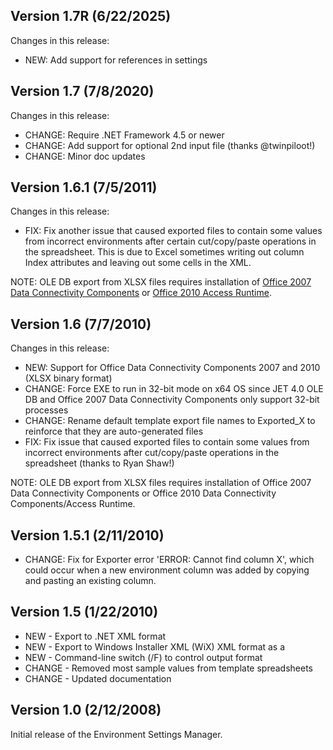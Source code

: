 ## Version 1.7R (6/22/2025)

Changes in this release:

* NEW: Add support for references in settings

## Version 1.7 (7/8/2020)

Changes in this release:

* CHANGE: Require .NET Framework 4.5 or newer
* CHANGE: Add support for optional 2nd input file (thanks @twinpiloot!)
* CHANGE: Minor doc updates

## Version 1.6.1 (7/5/2011)

Changes in this release:

* FIX: Fix another issue that caused exported files to contain some values from incorrect environments after certain cut/copy/paste operations in the spreadsheet. This is due to Excel sometimes writing out column Index attributes and leaving out some cells in the XML.

NOTE: OLE DB export from XLSX files requires installation of [Office 2007 Data Connectivity Components](https://www.microsoft.com/en-us/download/details.aspx?id=23734) or [Office 2010 Access Runtime](https://www.microsoft.com/en-us/download/details.aspx?id=10910).

## Version 1.6 (7/7/2010)

Changes in this release:

* NEW: Support for Office Data Connectivity Components 2007 and 2010 (XLSX binary format)
* CHANGE: Force EXE to run in 32-bit mode on x64 OS since JET 4.0 OLE DB and Office 2007 Data Connectivity Components only support 32-bit processes
* CHANGE: Rename default template export file names to Exported_X to reinforce that they are auto-generated files
* FIX: Fix issue that caused exported files to contain some values from incorrect environments after cut/copy/paste operations in the spreadsheet (thanks to Ryan Shaw!)

NOTE: OLE DB export from XLSX files requires installation of Office 2007 Data Connectivity Components or Office 2010 Data Connectivity Components/Access Runtime.

## Version 1.5.1 (2/11/2010)

* CHANGE: Fix for Exporter error 'ERROR: Cannot find column X', which could occur when a new environment column was added by copying and pasting an existing column.

## Version 1.5 (1/22/2010)

* NEW - Export to .NET <appSettings> XML format
* NEW - Export to Windows Installer XML (WiX) <include> XML format as a <CustomTable>
* NEW - Command-line switch (/F) to control output format
* CHANGE - Removed most sample values from template spreadsheets
* CHANGE - Updated documentation

## Version 1.0 (2/12/2008)

Initial release of the Environment Settings Manager.

